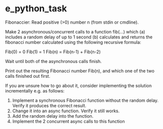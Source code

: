 # e_python_task

Fibonaccier:  Read positive (>0) number n (from stdin or cmdline).

Make 2 asynchronous/concurrent calls to a function fib(...) which
(a) includes a random delay of up to 1 second
(b) calculates and returns the fibonacci number calculated using the following recursive formula:

Fib(0) = 0
Fib(1) = 1
Fib(n) = Fib(n-1) + Fib(n-2)

Wait until both of the asynchronous calls finish.

Print out the resulting Fibonacci number Fib(n), and which one of the two calls finished out first.

If you are unsure how to go about it, consider implementing the solution incrementally e.g. as follows:
1. Implement a synchronous Fibonacci function without the random delay. Verify it produces the correct result.
2. Change it into an async function. Verify it still works.
3. Add the random delay into the function.
4. Implement the 2 concurrent async calls to this function


